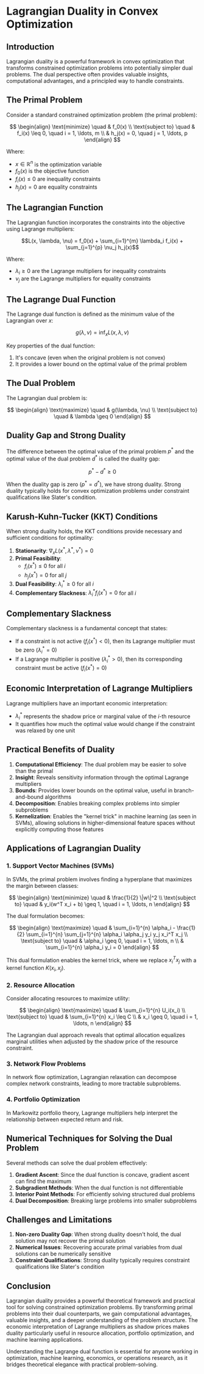 # Lagrangian Duality in Convex Optimization

## Introduction

Lagrangian duality is a powerful framework in convex optimization that transforms constrained optimization problems into potentially simpler dual problems. The dual perspective often provides valuable insights, computational advantages, and a principled way to handle constraints.

## The Primal Problem

Consider a standard constrained optimization problem (the primal problem):

$$
\begin{align}
\text{minimize} \quad & f_0(x) \\
\text{subject to} \quad & f_i(x) \leq 0, \quad i = 1, \ldots, m \\
& h_j(x) = 0, \quad j = 1, \ldots, p
\end{align}
$$

Where:
- $x \in \mathbb{R}^n$ is the optimization variable
- $f_0(x)$ is the objective function
- $f_i(x) \leq 0$ are inequality constraints
- $h_j(x) = 0$ are equality constraints

## The Lagrangian Function

The Lagrangian function incorporates the constraints into the objective using Lagrange multipliers:

$$L(x, \lambda, \nu) = f_0(x) + \sum_{i=1}^{m} \lambda_i f_i(x) + \sum_{j=1}^{p} \nu_j h_j(x)$$

Where:
- $\lambda_i \geq 0$ are the Lagrange multipliers for inequality constraints
- $\nu_j$ are the Lagrange multipliers for equality constraints

## The Lagrange Dual Function

The Lagrange dual function is defined as the minimum value of the Lagrangian over $x$:

$$g(\lambda, \nu) = \inf_{x} L(x, \lambda, \nu)$$

Key properties of the dual function:
1. It's concave (even when the original problem is not convex)
2. It provides a lower bound on the optimal value of the primal problem

## The Dual Problem

The Lagrangian dual problem is:

$$
\begin{align}
\text{maximize} \quad & g(\lambda, \nu) \\
\text{subject to} \quad & \lambda \geq 0
\end{align}
$$

## Duality Gap and Strong Duality

The difference between the optimal value of the primal problem $p^*$ and the optimal value of the dual problem $d^*$ is called the duality gap:

$$p^* - d^* \geq 0$$

When the duality gap is zero ($p^* = d^*$), we have strong duality. Strong duality typically holds for convex optimization problems under constraint qualifications like Slater's condition.

## Karush-Kuhn-Tucker (KKT) Conditions

When strong duality holds, the KKT conditions provide necessary and sufficient conditions for optimality:

1. **Stationarity**: $\nabla_x L(x^*, \lambda^*, \nu^*) = 0$
2. **Primal Feasibility**: 
   - $f_i(x^*) \leq 0$ for all $i$
   - $h_j(x^*) = 0$ for all $j$
3. **Dual Feasibility**: $\lambda_i^* \geq 0$ for all $i$
4. **Complementary Slackness**: $\lambda_i^* f_i(x^*) = 0$ for all $i$

## Complementary Slackness

Complementary slackness is a fundamental concept that states:
- If a constraint is not active ($f_i(x^*) < 0$), then its Lagrange multiplier must be zero ($\lambda_i^* = 0$)
- If a Lagrange multiplier is positive ($\lambda_i^* > 0$), then its corresponding constraint must be active ($f_i(x^*) = 0$)

## Economic Interpretation of Lagrange Multipliers

Lagrange multipliers have an important economic interpretation:
- $\lambda_i^*$ represents the shadow price or marginal value of the $i$-th resource
- It quantifies how much the optimal value would change if the constraint was relaxed by one unit

## Practical Benefits of Duality

1. **Computational Efficiency**: The dual problem may be easier to solve than the primal
2. **Insight**: Reveals sensitivity information through the optimal Lagrange multipliers
3. **Bounds**: Provides lower bounds on the optimal value, useful in branch-and-bound algorithms
4. **Decomposition**: Enables breaking complex problems into simpler subproblems
5. **Kernelization**: Enables the "kernel trick" in machine learning (as seen in SVMs), allowing solutions in higher-dimensional feature spaces without explicitly computing those features

## Applications of Lagrangian Duality

### 1. Support Vector Machines (SVMs)

In SVMs, the primal problem involves finding a hyperplane that maximizes the margin between classes:

$$
\begin{align}
\text{minimize} \quad & \frac{1}{2} \|w\|^2 \\
\text{subject to} \quad & y_i(w^T x_i + b) \geq 1, \quad i = 1, \ldots, n
\end{align}
$$

The dual formulation becomes:

$$
\begin{align}
\text{maximize} \quad & \sum_{i=1}^{n} \alpha_i - \frac{1}{2} \sum_{i=1}^{n} \sum_{j=1}^{n} \alpha_i \alpha_j y_i y_j x_i^T x_j \\
\text{subject to} \quad & \alpha_i \geq 0, \quad i = 1, \ldots, n \\
& \sum_{i=1}^{n} \alpha_i y_i = 0
\end{align}
$$

This dual formulation enables the kernel trick, where we replace $x_i^T x_j$ with a kernel function $K(x_i, x_j)$.

### 2. Resource Allocation

Consider allocating resources to maximize utility:

$$
\begin{align}
\text{maximize} \quad & \sum_{i=1}^{n} U_i(x_i) \\
\text{subject to} \quad & \sum_{i=1}^{n} x_i \leq C \\
& x_i \geq 0, \quad i = 1, \ldots, n
\end{align}
$$

The Lagrangian dual approach reveals that optimal allocation equalizes marginal utilities when adjusted by the shadow price of the resource constraint.

### 3. Network Flow Problems

In network flow optimization, Lagrangian relaxation can decompose complex network constraints, leading to more tractable subproblems.

### 4. Portfolio Optimization

In Markowitz portfolio theory, Lagrange multipliers help interpret the relationship between expected return and risk.

## Numerical Techniques for Solving the Dual Problem

Several methods can solve the dual problem effectively:

1. **Gradient Ascent**: Since the dual function is concave, gradient ascent can find the maximum
2. **Subgradient Methods**: When the dual function is not differentiable
3. **Interior Point Methods**: For efficiently solving structured dual problems
4. **Dual Decomposition**: Breaking large problems into smaller subproblems

## Challenges and Limitations

1. **Non-zero Duality Gap**: When strong duality doesn't hold, the dual solution may not recover the primal solution
2. **Numerical Issues**: Recovering accurate primal variables from dual solutions can be numerically sensitive
3. **Constraint Qualifications**: Strong duality typically requires constraint qualifications like Slater's condition

## Conclusion

Lagrangian duality provides a powerful theoretical framework and practical tool for solving constrained optimization problems. By transforming primal problems into their dual counterparts, we gain computational advantages, valuable insights, and a deeper understanding of the problem structure. The economic interpretation of Lagrange multipliers as shadow prices makes duality particularly useful in resource allocation, portfolio optimization, and machine learning applications.

Understanding the Lagrange dual function is essential for anyone working in optimization, machine learning, economics, or operations research, as it bridges theoretical elegance with practical problem-solving.
